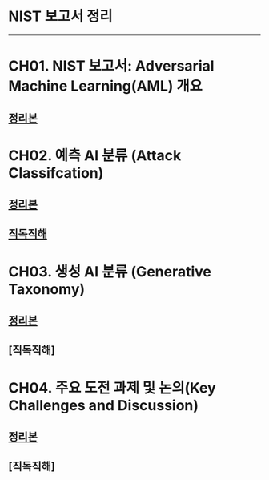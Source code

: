 # NIST 보고서 정리
---
# CH01. NIST 보고서: Adversarial Machine Learning(AML) 개요
## [정리본](https://github.com/presyeont/Adversarial_Machine_Learning/blob/main/ch01.md)

# CH02. 예측 AI 분류 (Attack Classifcation)
## [정리본](https://github.com/presyeont/Adversarial_Machine_Learning/blob/main/ch02.md )
## [직독직해](https://github.com/presyeont/Adversarial_Machine_Learning/blob/main/ch02직독직해.md)

# CH03. 생성 AI	분류 (Generative Taxonomy)
## [정리본](https://github.com/presyeont/Adversarial_Machine_Learning/blob/main/ch03.md)
## [직독직해]

# CH04. 주요 도전 과제 및 논의(Key Challenges and Discussion)
## [정리본](https://github.com/presyeont/Adversarial_Machine_Learning/blob/main/ch04.md)
## [직독직해]
